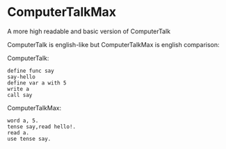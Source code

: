 # ComputerTalkMax
A more high readable and basic version of ComputerTalk 

ComputerTalk is english-like but ComputerTalkMax is english
comparison:

ComputerTalk:
```abap
define func say
say-hello
define var a with 5
write a
call say
```
ComputerTalkMax:
```
word a, 5.
tense say,read hello!.
read a.
use tense say.
```
